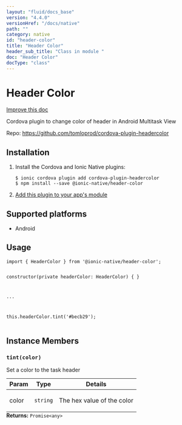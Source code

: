 ```yaml
---
layout: "fluid/docs_base"
version: "4.4.0"
versionHref: "/docs/native"
path: ""
category: native
id: "header-color"
title: "Header Color"
header_sub_title: "Class in module "
doc: "Header Color"
docType: "class"
---
```


<h1 class="api-title">Header Color</h1>

<a class="improve-v2-docs" href="http://github.com/ionic-team/ionic-native/edit/master/src/@ionic-native/plugins/header-color/index.ts#L1">
  Improve this doc
</a>







<p>Cordova plugin to change color of header in Android Multitask View</p>


<p>Repo:
  <a href="https://github.com/tomloprod/cordova-plugin-headercolor">
    https://github.com/tomloprod/cordova-plugin-headercolor
  </a>
</p>


<h2><a class="anchor" name="installation" href="#installation"></a>Installation</h2>
<ol class="installation">
  <li>Install the Cordova and Ionic Native plugins:<br>
    <pre><code class="nohighlight">$ ionic cordova plugin add cordova-plugin-headercolor
$ npm install --save @ionic-native/header-color
</code></pre>
  </li>
  <li><a href="https://ionicframework.com/docs/native/#Add_Plugins_to_Your_App_Module">Add this plugin to your app's module</a></li>
</ol>



<h2><a class="anchor" name="platforms" href="#platforms"></a>Supported platforms</h2>
<ul>
  <li>Android</li>
</ul>






<h2><a class="anchor" name="usage" href="#usage"></a>Usage</h2>
<pre><code class="lang-typescript">import { HeaderColor } from &#39;@ionic-native/header-color&#39;;

constructor(private headerColor: HeaderColor) { }

...

this.headerColor.tint(&#39;#becb29&#39;);
</code></pre>








<h2><a class="anchor" name="instance-members" href="#instance-members"></a>Instance Members</h2>
<h3><a class="anchor" name="tint" href="#tint"></a><code>tint(color)</code></h3>




Set a color to the task header
<table class="table param-table" style="margin:0;">
  <thead>
  <tr>
    <th>Param</th>
    <th>Type</th>
    <th>Details</th>
  </tr>
  </thead>
  <tbody>
  <tr>
    <td>
      color</td>
    <td>
      <code>string</code>
    </td>
    <td>
      <p>The hex value of the color</p>
</td>
  </tr>
  </tbody>
</table>

<div class="return-value" markdown="1">
  <i class="icon ion-arrow-return-left"></i>
  <b>Returns:</b> <code>Promise&lt;any&gt;</code> 
</div>





